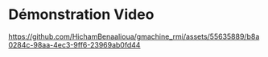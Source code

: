 # Démonstration Video

https://github.com/HichamBenaalioua/gmachine_rmi/assets/55635889/b8a0284c-98aa-4ec3-9ff6-23969ab0fd44


